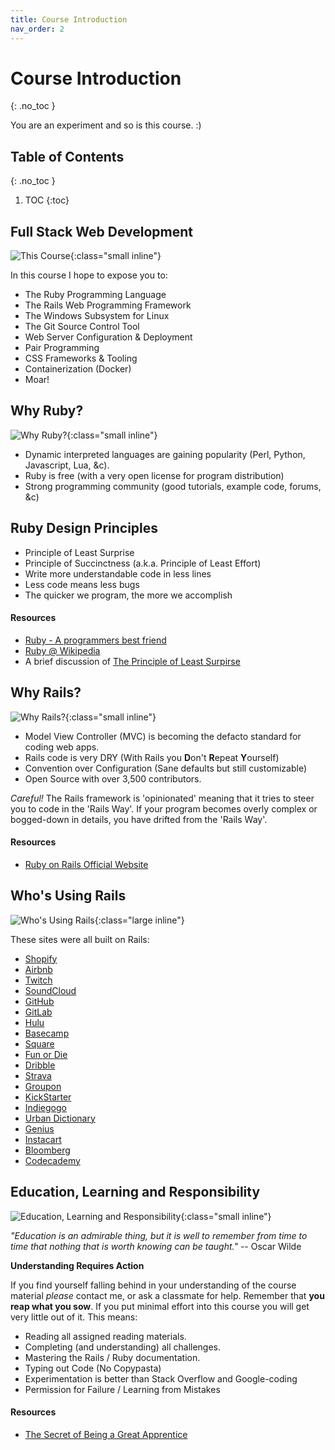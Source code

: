 ```yaml
---
title: Course Introduction
nav_order: 2
---
```


<!--prettier-ignore-start-->
# Course Introduction 
{: .no_toc }

You are an experiment and so is this course. :)

## Table of Contents
{: .no_toc }

1. TOC
{:toc}

<!--prettier-ignore-end-->

## Full Stack Web Development

![This Course](cat.jpg){:class="small inline"}

In this course I hope to expose you to:

- The Ruby Programming Language
- The Rails Web Programming Framework
- The Windows Subsystem for Linux
- The Git Source Control Tool
- Web Server Configuration & Deployment
- Pair Programming
- CSS Frameworks & Tooling
- Containerization (Docker)
- Moar!

## Why Ruby?

![Why Ruby?](ruby_makes_me_happy.png){:class="small inline"}

- Dynamic interpreted languages are gaining popularity (Perl, Python, Javascript, Lua, &c).
- Ruby is free (with a very open license for program distribution)
- Strong programming community (good tutorials, example code, forums, &c)

## Ruby Design Principles

- Principle of Least Surprise
- Principle of Succinctness (a.k.a. Principle of Least Effort)
- Write more understandable code in less lines
- Less code means less bugs
- The quicker we program, the more we accomplish

#### Resources

- [Ruby - A programmers best friend](http://www.ruby-lang.org/en/)
- [Ruby @ Wikipedia](http://en.wikipedia.org/wiki/Ruby_programming_language)
- A brief discussion of [The Principle of Least Surpirse](http://en.wikipedia.org/wiki/Principle_of_least_astonishment)

## Why Rails?

![Why Rails?](ruby_rails.png){:class="small inline"}

- Model View Controller (MVC) is becoming the defacto standard for coding web apps.
- Rails code is very DRY (With Rails you **D**on't **R**epeat **Y**ourself)
- Convention over Configuration (Sane defaults but still customizable)
- Open Source with over 3,500 contributors.

_Careful!_ The Rails framework is 'opinionated' meaning that it tries to steer you to code in the 'Rails Way'. If your program becomes overly complex or bogged-down in details, you have drifted from the 'Rails Way'.

#### Resources

- [Ruby on Rails Official Website](http://rubyonrails.org/)

## Who's Using Rails

![Who's Using Rails](rubyrails.png){:class="large inline"}

These sites were all built on Rails:

- [Shopify](https://www.shopify.ca/)
- [Airbnb](https://www.airbnb.com/)
- [Twitch](https://www.twitch.tv/)
- [SoundCloud](https://soundcloud.com)
- [GitHub](https://github.com/)
- [GitLab](https://gitlab.com/)
- [Hulu](http://www.hulu.com/)
- [Basecamp](https://basecamp.com/)
- [Square](https://squareup.com/)
- [Fun or Die](https://www.funnyordie.com/)
- [Dribble](https://dribbble.com/)
- [Strava](https://strava.com/)
- [Groupon](https://www.groupon.com/)
- [KickStarter](https://www.kickstarter.com/)
- [Indiegogo](https://www.indiegogo.com/)
- [Urban Dictionary](https://www.urbandictionary.com/)
- [Genius](https://www.genius.com)
- [Instacart](https://www.instacart.com/)
- [Bloomberg](https://www.bloomberg.com/)
- [Codecademy](https://www.codecademy.com/)

## Education, Learning and Responsibility

![Education, Learning and Responsibility](understanding-the-brain.jpg){:class="small inline"}

_"Education is an admirable thing, but it is well to remember from time to time that nothing that is worth knowing can be taught."_ -- Oscar Wilde

**Understanding Requires Action**

If you find yourself falling behind in your understanding of the course material _please_ contact me, or ask a classmate for help. Remember that **you reap what you sow**. If you put minimal effort into this course you will get very little out of it. This means:

- Reading all assigned reading materials.
- Completing (and understanding) all challenges.
- Mastering the Rails / Ruby documentation.
- Typing out Code (No Copypasta)
- Experimentation is better than Stack Overflow and Google-coding
- Permission for Failure / Learning from Mistakes

#### Resources

- [The Secret of Being a Great Apprentice](http://www.skorks.com/2009/09/the-secret-of-being-a-great-apprentice/)
